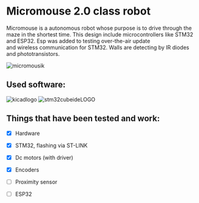 # Micromouse 2.0 class robot 
Micromouse is a autonomous robot whose purpose is to drive through the maze in the shortest time. 
This design include microcontrollers like STM32 and ESP32. Esp was added to testing over-the-air update  
and wireless communication for STM32. Walls are detecting by IR diodes and phototransistors. 

![micromousik](https://github.com/aiwachow/Micromouse-KICAD/assets/92248273/fa70c821-6235-42e1-81e4-887b1a3559a2)

## Used software: 
![kicadlogo](https://github.com/aiwachow/Micromouse_Hardware/assets/92248273/8c590a70-78c1-4293-bc5e-02a7723171ed) ![stm32cubeideLOGO](https://github.com/aiwachow/Micromouse_Hardware/assets/92248273/35800445-a62c-46c4-b7a9-888d3d31070a)
## Things that have been tested and work:
- [x] Hardware 
- [x] STM32, flashing via ST-LINK  
- [x] Dc motors (with driver)
- [x] Encoders 
- [ ] Proximity sensor 
- [ ] ESP32




